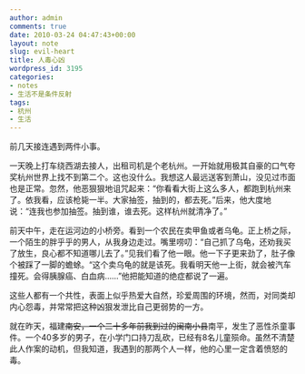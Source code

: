 ```yaml
---
author: admin
comments: true
date: 2010-03-24 04:47:43+00:00
layout: note
slug: evil-heart
title: 人毒心凶
wordpress_id: 3195
categories:
- notes
- 生活不是条件反射
tags:
- 杭州
- 生活
---
```


前几天接连遇到两件小事。

一天晚上打车绕西湖去接人，出租司机是个老杭州。一开始就用极其自豪的口气夸奖杭州世界上找不到第二个。这也没什么。我想这人最远送客到萧山，没见过市面也是正常。忽然，他恶狠狠地诅咒起来：“你看看大街上这么多人，都跑到杭州来了。依我看，应该枪毙一半。大家抽签，抽到的，都去死。”后来，他大度地说：“连我也参加抽签。抽到谁，谁去死。这样杭州就清净了。”

前天中午，走在运河边的小桥旁。看到一个农民在卖甲鱼或者乌龟。正上桥之际，一个陌生的胖乎乎的男人，从我身边走过。嘴里唠叨：“自己抓了乌龟，还劝我买了放生，良心都不知道哪儿去了。”见我们看了他一眼。他一下子更来劲了，肚子像个被踩了一脚的蟾蜍。“这个卖乌龟的就是该死。我看明天他一上街，就会被汽车撞死。会得胰腺癌、白血病……”他把能知道的绝症都说了一遍。

这些人都有一个共性，表面上似乎热爱大自然，珍爱周围的环境，然而，对同类却内心怨毒，并常常把这种凶狠发泄比自己更弱势的一方。

就在昨天，福建<del>南安，一个二十多年前我到过的闽南小县</del>南平，发生了恶性杀童事件。一个40多岁的男子，在小学门口持刀乱砍，已经有8名儿童殒命。虽然不清楚此人作案的动机，但我知道，我遇到的那两个人一样，他的心里一定含着愤怒的毒。
